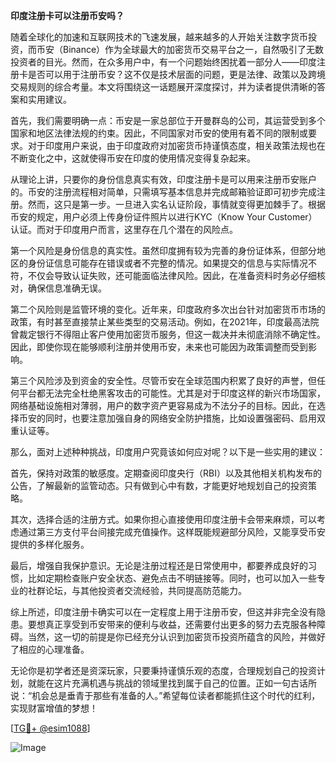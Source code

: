 **印度注册卡可以注册币安吗？**

随着全球化的加速和互联网技术的飞速发展，越来越多的人开始关注数字货币投资，而币安（Binance）作为全球最大的加密货币交易平台之一，自然吸引了无数投资者的目光。然而，在众多用户中，有一个问题始终困扰着一部分人——印度注册卡是否可以用于注册币安？这不仅是技术层面的问题，更是法律、政策以及跨境交易规则的综合考量。本文将围绕这一话题展开深度探讨，并为读者提供清晰的答案和实用建议。

首先，我们需要明确一点：币安是一家总部位于开曼群岛的公司，其运营受到多个国家和地区法律法规的约束。因此，不同国家对币安的使用有着不同的限制或要求。对于印度用户来说，由于印度政府对加密货币持谨慎态度，相关政策法规也在不断变化之中，这就使得币安在印度的使用情况变得复杂起来。

从理论上讲，只要你的身份信息真实有效，印度注册卡是可以用来注册币安账户的。币安的注册流程相对简单，只需填写基本信息并完成邮箱验证即可初步完成注册。然而，这只是第一步。一旦进入实名认证阶段，事情就变得更加棘手了。根据币安的规定，用户必须上传身份证件照片以进行KYC（Know Your Customer）认证。而对于印度用户而言，这里存在几个潜在的风险点。

第一个风险是身份信息的真实性。虽然印度拥有较为完善的身份证体系，但部分地区的身份证信息可能存在错误或者不完整的情况。如果提交的信息与实际情况不符，不仅会导致认证失败，还可能面临法律风险。因此，在准备资料时务必仔细核对，确保信息准确无误。

第二个风险则是监管环境的变化。近年来，印度政府多次出台针对加密货币市场的政策，有时甚至直接禁止某些类型的交易活动。例如，在2021年，印度最高法院曾裁定银行不得阻止客户使用加密货币服务，但这一裁决并未彻底消除不确定性。因此，即使你现在能够顺利注册并使用币安，未来也可能因为政策调整而受到影响。

第三个风险涉及到资金的安全性。尽管币安在全球范围内积累了良好的声誉，但任何平台都无法完全杜绝黑客攻击的可能性。尤其是对于印度这样的新兴市场国家，网络基础设施相对薄弱，用户的数字资产更容易成为不法分子的目标。因此，在选择币安的同时，也要注意加强自身的网络安全防护措施，比如设置强密码、启用双重认证等。

那么，面对上述种种挑战，印度用户究竟该如何应对呢？以下是一些实用的建议：

首先，保持对政策的敏感度。定期查阅印度央行（RBI）以及其他相关机构发布的公告，了解最新的监管动态。只有做到心中有数，才能更好地规划自己的投资策略。

其次，选择合适的注册方式。如果你担心直接使用印度注册卡会带来麻烦，可以考虑通过第三方支付平台间接完成充值操作。这样既能规避部分风险，又能享受币安提供的多样化服务。

最后，增强自我保护意识。无论是注册过程还是日常使用中，都要养成良好的习惯，比如定期检查账户安全状态、避免点击不明链接等。同时，也可以加入一些专业的社群论坛，与其他投资者交流经验，共同提高防范能力。

综上所述，印度注册卡确实可以在一定程度上用于注册币安，但这并非完全没有隐患。要想真正享受到币安带来的便利与收益，还需要付出更多的努力去克服各种障碍。当然，这一切的前提是你已经充分认识到加密货币投资所蕴含的风险，并做好了相应的心理准备。

无论你是初学者还是资深玩家，只要秉持谨慎乐观的态度，合理规划自己的投资计划，就能在这片充满机遇与挑战的领域里找到属于自己的位置。正如一句古话所说：“机会总是垂青于那些有准备的人。”希望每位读者都能抓住这个时代的红利，实现财富增值的梦想！

[[TG💪+ @esim1088](https://t.me/s/esim1088)]

![Image](https://i.postimg.cc/4NQfJmqS/Snipaste-2025-05-13-00-14-12.png)
